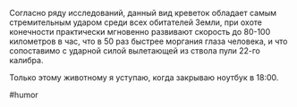Согласно ряду исследований, данный вид креветок обладает самым стремительным ударом среди всех обитателей Земли, при охоте конечности практически мгновенно развивают скорость до 80-100 километров в час, что в 50 раз быстрее моргания глаза человека, и что сопоставимо с ударной силой вылетающей из ствола пули 22-го калибра.

Только этому животному я уступаю, когда закрываю ноутбук в 18:00.

#humor